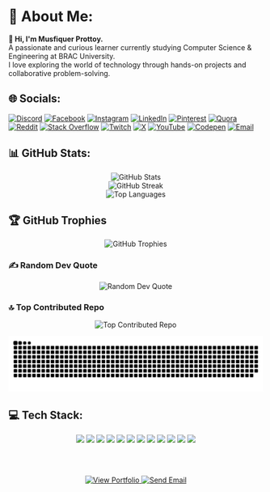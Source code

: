 <p align="center">
  <h1>💫 About Me:</h1>
  <strong>👋 Hi, I'm Musfiquer Prottoy.</strong><br>
  A passionate and curious learner currently studying Computer Science & Engineering at BRAC University.<br>
  I love exploring the world of technology through hands-on projects and collaborative problem-solving.
</p>


<p align="center">
  <h2> 🌐 Socials:</h2>
  <a href="https://discord.gg/musfiquerprottoy"><img src="https://img.shields.io/badge/Discord-%237289DA.svg?logo=discord&logoColor=white" alt="Discord"></a>
  <a href="https://facebook.com/musfiquer.prottoy.1"><img src="https://img.shields.io/badge/Facebook-%231877F2.svg?logo=Facebook&logoColor=white" alt="Facebook"></a>
  <a href="https://instagram.com/musfiquer_prottoy"><img src="https://img.shields.io/badge/Instagram-%23E4405F.svg?logo=Instagram&logoColor=white" alt="Instagram"></a>
  <a href="https://linkedin.com/in/musfiquer-prottoy"><img src="https://img.shields.io/badge/LinkedIn-%230077B5.svg?logo=linkedin&logoColor=white" alt="LinkedIn"></a>
  <a href="https://pinterest.com/Coming"><img src="https://img.shields.io/badge/Pinterest-%23E60023.svg?logo=Pinterest&logoColor=white" alt="Pinterest"></a>
  <a href="https://quora.com/profile/Musfiquer"><img src="https://img.shields.io/badge/Quora-%23B92B27.svg?logo=Quora&logoColor=white" alt="Quora"></a>
  <a href="https://reddit.com/user/Prottoy"><img src="https://img.shields.io/badge/Reddit-%23FF4500.svg?logo=Reddit&logoColor=white" alt="Reddit"></a>
  <a href="https://stackoverflow.com/users/Prottoy"><img src="https://img.shields.io/badge/-Stackoverflow-FE7A16?logo=stack-overflow&logoColor=white" alt="Stack Overflow"></a>
  <a href="https://twitch.tv/coming"><img src="https://img.shields.io/badge/Twitch-%239146FF.svg?logo=Twitch&logoColor=white" alt="Twitch"></a>
  <a href="https://x.com/MusfiquerR"><img src="https://img.shields.io/badge/X-black.svg?logo=X&logoColor=white" alt="X"></a>
  <a href="https://youtube.com/@Nai"><img src="https://img.shields.io/badge/YouTube-%23FF0000.svg?logo=YouTube&logoColor=white" alt="YouTube"></a>
  <a href="https://codepen.io/Comingsoon"><img src="https://img.shields.io/badge/Codepen-000000?logo=codepen&logoColor=white" alt="Codepen"></a>
  <a href="mailto:musfiquer36@gmail.com"><img src="https://img.shields.io/badge/Email-D14836?logo=gmail&logoColor=white" alt="Email"></a>
</p>

## 📊 GitHub Stats:
<p align="center">
  <img src="https://github-readme-stats.vercel.app/api?username=musfiquerprottoy&theme=tokyonight&hide_border=true&include_all_commits=true&count_private=false" alt="GitHub Stats" />
  <br/>
  <img src="https://nirzak-streak-stats.vercel.app/?user=musfiquerprottoy&theme=tokyonight&hide_border=true" alt="GitHub Streak" />
  <br/>
  <img src="https://github-readme-stats.vercel.app/api/top-langs/?username=musfiquerprottoy&theme=tokyonight&hide_border=true&include_all_commits=true&count_private=false&layout=compact" alt="Top Languages" />
</p>



## 🏆 GitHub Trophies
<p align="center">
  <img src="https://github-profile-trophy.vercel.app/?username=musfiquerprottoy&theme=radical&no-frame=true&no-bg=true&margin-w=4" alt="GitHub Trophies" />
</p>

### ✍️ Random Dev Quote
<p align="center">
  <img src="https://quotes-github-readme.vercel.app/api?type=horizontal&theme=radical" alt="Random Dev Quote" />
</p>

### 🔝 Top Contributed Repo
<p align="center">
  <img src="https://github-contributor-stats.vercel.app/api?username=musfiquerprottoy&limit=5&theme=dark&combine_all_yearly_contributions=true" alt="Top Contributed Repo" />
</p>

<p align="center">
  <img src="https://github.com/Platane/snk/raw/output/github-contribution-grid-snake.svg" alt="Contribution Snake Animation" />
</p>

## 💻 Tech Stack:
<p align="center">
  <img src="https://img.shields.io/badge/c-%2300599C.svg?style=for-the-badge&logo=c&logoColor=white"/>
  <img src="https://img.shields.io/badge/dart-%230175C2.svg?style=for-the-badge&logo=dart&logoColor=white"/>
  <img src="https://img.shields.io/badge/javascript-%23323330.svg?style=for-the-badge&logo=javascript&logoColor=%23F7DF1E"/>
  <img src="https://img.shields.io/badge/java-%23ED8B00.svg?style=for-the-badge&logo=openjdk&logoColor=white"/>
  <img src="https://img.shields.io/badge/python-3670A0?style=for-the-badge&logo=python&logoColor=ffdd54"/>
  <img src="https://img.shields.io/badge/mysql-4479A1.svg?style=for-the-badge&logo=mysql&logoColor=white"/>
  <img src="https://img.shields.io/badge/adobe-%23FF0000.svg?style=for-the-badge&logo=adobe&logoColor=white"/>
  <img src="https://img.shields.io/badge/blender-%23F5792A.svg?style=for-the-badge&logo=blender&logoColor=white"/>
  <img src="https://img.shields.io/badge/Canva-%2300C4CC.svg?style=for-the-badge&logo=Canva&logoColor=white"/>
  <img src="https://img.shields.io/badge/Matplotlib-%23ffffff.svg?style=for-the-badge&logo=Matplotlib&logoColor=black"/>
  <img src="https://img.shields.io/badge/node.js-6DA55F?style=for-the-badge&logo=node.js&logoColor=white"/>
  <img src="https://img.shields.io/badge/django-%23092E20.svg?style=for-the-badge&logo=django&logoColor=white"/>
</p>
<br></br>
<p align="center">
  <a href="https://your-portfolio-link.com">
    <img src="https://img.shields.io/badge/Portfolio-Visit-blue?style=for-the-badge" alt="View Portfolio">
  </a>
  <a href="mailto:musfiquer36@gmail.com">
    <img src="https://img.shields.io/badge/Email-Me-red?style=for-the-badge&logo=gmail" alt="Send Email">
  </a>
</p>
